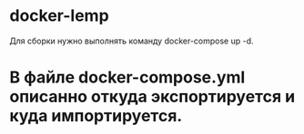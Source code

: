 # docker-lemp

Для сборки нужно выполнять команду docker-compose up -d.

# В файле docker-compose.yml описанно откуда экспортируется и куда импортируется.

